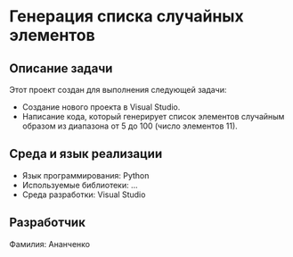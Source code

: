 # Генерация списка случайных элементов

## Описание задачи
Этот проект создан для выполнения следующей задачи:
- Создание нового проекта в Visual Studio.
- Написание кода, который генерирует список элементов случайным образом из диапазона от 5 до 100 (число элементов 11).

## Среда и язык реализации
- Язык программирования: Python
- Используемые библиотеки: ...
- Среда разработки: Visual Studio

## Разработчик
Фамилия: Ананченко
